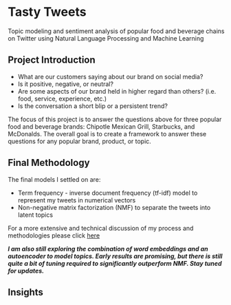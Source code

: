 # Tasty Tweets
Topic modeling and sentiment analysis of popular food and beverage chains on Twitter using Natural Language Processing and Machine Learning

## Project Introduction
* What are our customers saying about our brand on social media?  
* Is it positive, negative, or neutral?
* Are some aspects of our brand held in higher regard than others? (i.e. food, service, experience, etc.)
* Is the conversation a short blip or a persistent trend?

The focus of this project is to answer the questions above for three popular food and beverage brands: Chipotle Mexican Grill, Starbucks, and McDonalds.  The overall goal is to create a framework to answer these questions for any popular brand, product, or topic.


## Final Methodology

The final models I settled on are:
* Term frequency - inverse document frequency (tf-idf) model to represent my tweets in numerical vectors
* Non-negative matrix factorization (NMF) to separate the tweets into latent topics

For a more extensive and technical discussion of my process and methodologies please click [here](https://github.com/brent-lemieux/tasty-tweets/methodologies/ "methodologies")

***I am also still exploring the combination of word embeddings and an autoencoder to model topics.  Early results are promising, but there is still quite a bit of tuning required to significantly outperform NMF.  Stay tuned for updates.***

## Insights
